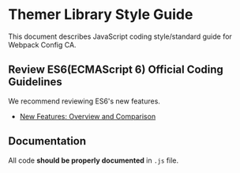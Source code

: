 # Themer Library Style Guide

This document describes JavaScript coding style/standard guide for Webpack Config CA.

## Review ES6(ECMAScript 6) Official Coding Guidelines

We recommend reviewing ES6's new features.

* [New Features: Overview and Comparison](http://es6-features.org/)

## Documentation

All code **should be properly documented** in `.js` file.
